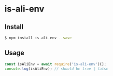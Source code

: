 # is-ali-env

## Install

```bash
$ npm install is-ali-env --save
```

## Usage

```javascript
const isAliEnv = await require('is-ali-env')();
console.log(isAliEnv); // should be true | false
```
